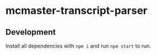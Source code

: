 # mcmaster-transcript-parser

## Development
Install all dependencies with `npm i` and run `npm start` to run.
